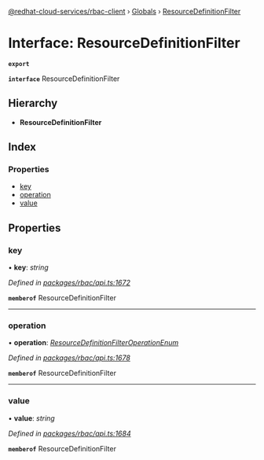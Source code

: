 [@redhat-cloud-services/rbac-client](../README.md) › [Globals](../globals.md) › [ResourceDefinitionFilter](resourcedefinitionfilter.md)

# Interface: ResourceDefinitionFilter

**`export`** 

**`interface`** ResourceDefinitionFilter

## Hierarchy

* **ResourceDefinitionFilter**

## Index

### Properties

* [key](resourcedefinitionfilter.md#key)
* [operation](resourcedefinitionfilter.md#operation)
* [value](resourcedefinitionfilter.md#value)

## Properties

###  key

• **key**: *string*

*Defined in [packages/rbac/api.ts:1672](https://github.com/fhlavac/javascript-clients/blob/master/packages/rbac/api.ts#L1672)*

**`memberof`** ResourceDefinitionFilter

___

###  operation

• **operation**: *[ResourceDefinitionFilterOperationEnum](../enums/resourcedefinitionfilteroperationenum.md)*

*Defined in [packages/rbac/api.ts:1678](https://github.com/fhlavac/javascript-clients/blob/master/packages/rbac/api.ts#L1678)*

**`memberof`** ResourceDefinitionFilter

___

###  value

• **value**: *string*

*Defined in [packages/rbac/api.ts:1684](https://github.com/fhlavac/javascript-clients/blob/master/packages/rbac/api.ts#L1684)*

**`memberof`** ResourceDefinitionFilter
